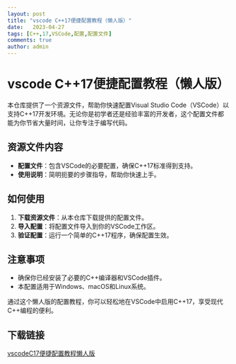 ```yaml
---
layout: post
title: "vscode C++17便捷配置教程（懒人版）"
date:   2023-04-27
tags: [C++,17,VSCode,配置,配置文件]
comments: true
author: admin
---
```

# vscode C++17便捷配置教程（懒人版）

本仓库提供了一个资源文件，帮助你快速配置Visual Studio Code（VSCode）以支持C++17开发环境。无论你是初学者还是经验丰富的开发者，这个配置文件都能为你节省大量时间，让你专注于编写代码。

## 资源文件内容

- **配置文件**：包含VSCode的必要配置，确保C++17标准得到支持。
- **使用说明**：简明扼要的步骤指导，帮助你快速上手。

## 如何使用

1. **下载资源文件**：从本仓库下载提供的配置文件。
2. **导入配置**：将配置文件导入到你的VSCode工作区。
3. **验证配置**：运行一个简单的C++17程序，确保配置生效。

## 注意事项

- 确保你已经安装了必要的C++编译器和VSCode插件。
- 本配置适用于Windows、macOS和Linux系统。

通过这个懒人版的配置教程，你可以轻松地在VSCode中启用C++17，享受现代C++编程的便利。

## 下载链接

[vscodeC17便捷配置教程懒人版](https://pan.quark.cn/s/1b9de2aacb94)